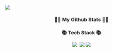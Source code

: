 <img src="https://capsule-render.vercel.app/api?type=waving&color=FFB0DD&height=200&section=header&text=seinYang%20GitHub!&fontSize=90&fontColor=00000" />


<h3 align="center">👩‍💻 My Github Stats 👩‍💻</h3>
<div align="center">
<h3 align="center">📚 Tech Stack 📚</h3>
<p align="center">
  <img src="https://img.shields.io/badge/Java-007396?style=flat-square&logo=Java&logoColor=white"/></a>&nbsp
<img src="https://img.shields.io/badge/HTML5-E34F26?style=flat&logo=HTML5&logoColor=white" />
	<img src="https://img.shields.io/badge/CSS3-1572B6?style=flat&logo=CSS3&logoColor=white" />
</div>
